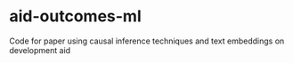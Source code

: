 # aid-outcomes-ml
Code for paper using causal inference techniques and text embeddings on development aid
